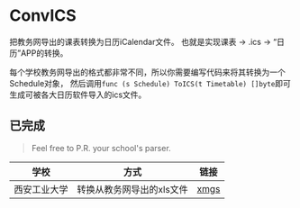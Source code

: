 # ConvICS
把教务网导出的课表转换为日历iCalendar文件。
也就是实现课表 -> .ics -> “日历”APP的转换。

每个学校教务网导出的格式都非常不同，所以你需要编写代码来将其转换为一个Schedule对象，
然后调用`func (s Schedule) ToICS(t Timetable) []byte`即可生成可被各大日历软件导入的ics文件。

## 已完成
> Feel free to P.R. your school's parser.

学校 | 方式 | 链接
-|-|-
西安工业大学 | 转换从教务网导出的xls文件 | [xmgs](https://github.com/Tnze/ConvICS/tree/master/xmgs) |
